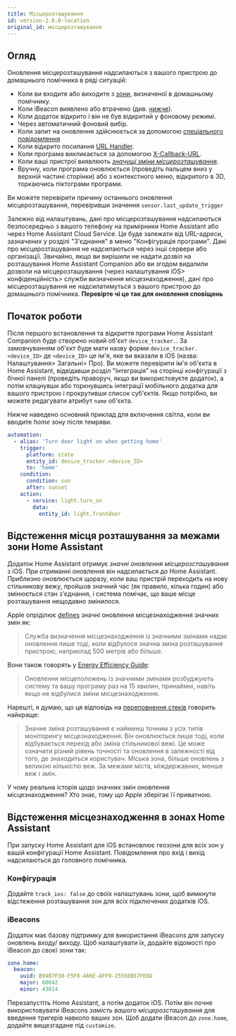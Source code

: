 ```yaml
---
title: Місцерозташування
id: version-2.0.0-location
original_id: місцерозташування
---
```


## Огляд

Оновлення місцерозташування надсилаються з вашого пристрою до домашнього помічника в ряді ситуацій:

* Коли ви входите або виходите з [зони](https://www.home-assistant.io/components/zone/), визначеної в домашньому помічнику.
* Коли iBeacon виявлено або втрачено (див. [нижче](#ibeacons)).
* Коли додаток відкрито і він не був відкритий у фоновому режимі.
* Через автоматичний фоновий вибір.
* Коли запит на оновлення здійснюється за допомогою [спеціального повідомлення](notifications/location.md)
* Коли відкрито посилання [URL Handler](integrations/url-handler.md).
* Коли програма викликається за допомогою [X-Callback-URL](integrations/x-callback-url.md).
* Коли ваші пристрої виявляють [ *значущі зміни місцерозташування*](#location-tracking-when-outside-a-home-assistant-zone).
* Вручну, коли програма оновлюється (проведіть пальцем вниз у верхній частині сторінки) або з контекстного меню, відкритого в 3D, торкаючись піктограми програми.

Ви можете перевірити причину останнього оновлення місцерозташування, перевіривши значення `sensor.last_update_trigger`

Залежно від налаштувань, дані про місцерозташування надсилаються безпосередньо з вашого телефону на примірники Home Assistant або через Home Assistant Cloud Service. Це буде залежати від URL-адреси, зазначених у розділі "З'єднання" в меню "Конфігурація програми". Дані про місцерозташування не надсилаються через інші сервери або організації. Звичайно, якщо ви вирішили не надати дозвіл на розташування Home Assistant Companion або ви згодом видалили дозволи на місцерозташування (через налаштування iOS> конфіденційність> служби визначення місцезнаходження), дані про місцерозташування не надсилатимуться з вашого пристрою до домашнього помічника. **Перевірте чі це так для оновлення сповіщень**

## Початок роботи

Після першого встановлення та відкриття програми Home Assistant Companion буде створено новий об'єкт `device_tracker.`. За замовчуванням об'єкт буде мати назву форми `device_tracker.<device_ID>` де `<device_ID>` це ім'я, яке ви вказали в iOS (назва: Налаштування> Загальні> Про). Ви можете перевірити ім'я об'єкта в Home Assistant, відвідавши розділ "Інтеграція" на сторінці конфігурації з бічної панелі (проведіть праворуч, якщо ви використовуєте додаток), а потім клацнувши або торкнувшись інтеграції мобільного додатка для вашого пристрою і прокрутивши список суб'єктів. Якщо потрібно, ви можете редагувати атрибут `name` об'єкта.

Нижче наведено основний приклад для включення світла, коли ви вводите *home* зону після темряви.

```yaml
automation:
  - alias: 'Turn door light on when getting home'
    trigger:
      platform: state
      entity_id: device_tracker.<device_ID>
      to: 'home'
    condition:
      condition: sun
      after: sunset
    action:
      - service: light.turn_on
        data:
          entity_id: light.frontdoor
```

## Відстеження місця розташування за межами зони Home Assistant

Додаток Home Assistant отримує *значні оновлення місцерозсташування* з iOS. При отриманні оновлення він надсилається до Home Assistant. Приблизно оновлюється щоразу, коли ваш пристрій переходить на нову стільникову вежу, пройшов значний час (як правило, кілька годин) або змінюється стан з'єднання, і система помічає, що ваше місце розташування нещодавно змінилося.

Apple опріділює [defines](https://developer.apple.com/library/content/documentation/UserExperience/Conceptual/LocationAwarenessPG/CoreLocation/CoreLocation.html#//apple_ref/doc/uid/TP40009497-CH2-SW9) значні оновлення місцезнаходження значних змін як:

> Служба визначення місцезнаходження із значними змінами надає оновлення лише тоді, коли відбулося значна зміна розташування пристрою, наприклад 500 метрів або більше.

Вони також говорять у [Energy Efficiency Guide](https://developer.apple.com/library/content/documentation/Performance/Conceptual/EnergyGuide-iOS/LocationBestPractices.html#//apple_ref/doc/uid/TP40015243-CH24-SW4):

> Оновлення місцеположень із значними змінами розбуджують систему та вашу програму раз на 15 хвилин, принаймні, навіть якщо не відбулися зміни місцезнаходження.

Нарешті, я думаю, що ця відповідь на [переповнення стеків](http://stackoverflow.com/a/13331625/486182) говорить найкраще:

> Значне зміна розташування є найменш точним з усіх типів моніторингу місцезнаходження. Він оновлюється лише тоді, коли відбувається перехід або зміна стільникової вежі. Це може означати різний рівень точності та оновлення в залежності від того, де знаходиться користувач. Міська зона, більше оновлень з великою кількістю веж. За межами міста, міждержавних, менше веж і змін.

У чому реальна історія щодо значних змін оновлення місцезнаходження? Хто знає, тому що Apple зберігає її приватною.

## Відстеження місцезнаходження в зонах Home Assistant

При запуску Home Assistant для iOS встановлює геозони для всіх зон у вашій конфігурації Home Assistant. Повідомлення про вхід і вихід надсилаються до головного помічника.

### Конфігурація

Додайте `track_ios: false` до своїх налаштувань зони, щоб вимкнути відстеження розташування зон для всіх підключених додатків iOS.

### iBeacons

Додаток має базову підтримку для використання iBeacons для запуску оновлень входу/ виходу. Щоб налаштувати їх, додайте відомості про iBeacon до своєї зони так:

```yaml
zone.home:
  beacon:
    uuid: B9407F30-F5F8-466E-AFF9-25556B57FE6D
    major: 60042
    minor: 43814
```

Перезапустіть Home Assistant, а потім додаток iOS. Потім він почне використовувати iBeacons *замість вашого місцерозсташування* для введення тригерів навколо ваших зон. Щоб додати iBeacon до `zone.home`, додайте вищезгадане під `customize`.